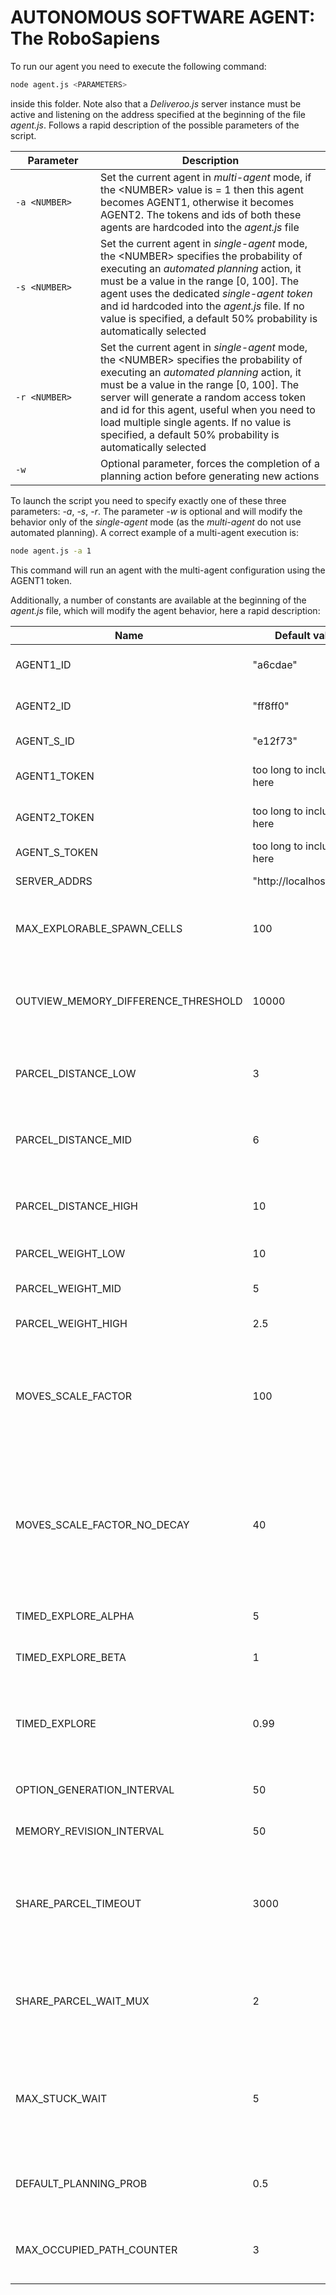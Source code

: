 # AUTONOMOUS SOFTWARE AGENT: The RoboSapiens

To run our agent you need to execute the following command:

```bash
node agent.js <PARAMETERS>
```

inside this folder. Note also that a _Deliveroo.js_ server instance must be active and listening on the address specified at the beginning of the file _agent.js_. Follows a rapid description of the possible parameters of the script.

| <div style="width:120px">Parameter</div> | Description                                                                                                                                                                                                                                                                                                                                                                           |
| ---------------------------------------- | ------------------------------------------------------------------------------------------------------------------------------------------------------------------------------------------------------------------------------------------------------------------------------------------------------------------------------------------------------------------------------------- |
| <code>-a \<NUMBER></code>                | Set the current agent in _multi-agent_ mode, if the \<NUMBER> value is = 1 then this agent becomes AGENT1, otherwise it becomes AGENT2. The tokens and ids of both these agents are hardcoded into the _agent.js_ file                                                                                                                                                                |
| <code>-s \<NUMBER\></code>               | Set the current agent in _single-agent_ mode, the \<NUMBER> specifies the probability of executing an _automated planning_ action, it must be a value in the range [0, 100]. The agent uses the dedicated _single-agent token_ and id hardcoded into the _agent.js_ file. If no value is specified, a default 50% probability is automatically selected                               |
| <code>-r \<NUMBER\></code>               | Set the current agent in _single-agent_ mode, the \<NUMBER> specifies the probability of executing an _automated planning_ action, it must be a value in the range [0, 100]. The server will generate a random access token and id for this agent, useful when you need to load multiple single agents. If no value is specified, a default 50% probability is automatically selected |
| <code>-w</code>                          | Optional parameter, forces the completion of a planning action before generating new actions                                                                                                                                                                                                                                                                                          |

To launch the script you need to specify exactly one of these three parameters: _-a_, _-s_, _-r_. The parameter _-w_ is optional and will modify the behavior only of the _single-agent_ mode (as the _multi-agent_ do not use automated planning). A correct example of a multi-agent execution is:

```bash
node agent.js -a 1
```

This command will run an agent with the multi-agent configuration using the AGENT1 token.

Additionally, a number of constants are available at the beginning of the _agent.js_ file, which will modify the agent behavior, here a rapid description:

| Name                                | Default value            | Description                                                                                                                                                                                              |
| ----------------------------------- | ------------------------ | -------------------------------------------------------------------------------------------------------------------------------------------------------------------------------------------------------- |
| AGENT1_ID                           | "a6cdae"                 | Hardcoded id for AGENT1 for multi-agent mode                                                                                                                                                             |
| AGENT2_ID                           | "ff8ff0"                 | Hardcoded id for AGENT2 for multi-agent mode                                                                                                                                                             |
| AGENT_S_ID                          | "e12f73"                 | Hardcoded id for single-agent mode                                                                                                                                                                       |
| AGENT1_TOKEN                        | too long to include here | Hardcoded token for AGENT1 for multi-agent mode                                                                                                                                                          |
| AGENT2_TOKEN                        | too long to include here | Hardcoded token for AGENT2 for multi-agent mode                                                                                                                                                          |
| AGENT_S_TOKEN                       | too long to include here | Hardcoded token for single-agent mode                                                                                                                                                                    |
| SERVER_ADDRS                        | "http://localhost:8080"  | Address of the _Deliveroo.js_ server                                                                                                                                                                     |
| MAX_EXPLORABLE_SPAWN_CELLS          | 100                      | Maximum number of explorable cells considered when selecting a random cell to explore                                                                                                                    |
| OUTVIEW_MEMORY_DIFFERENCE_THRESHOLD | 10000                    | Length in ms of the time window considered during the memory revision for the items outside of sensing range                                                                                             |
| PARCEL_DISTANCE_LOW                 | 3                        | Maximum distance of the "near" parcels considered when computing the parcel reward                                                                                                                       |
| PARCEL_DISTANCE_MID                 | 6                        | Maximum distance of the "near-distant" parcels considered when computing the parcel reward                                                                                                               |
| PARCEL_DISTANCE_HIGH                | 10                       | Maximum distance of the "distant" parcels considered when computing the parcel reward                                                                                                                    |
| PARCEL_WEIGHT_LOW                   | 10                       | Reward multiplier for the "near" parcels                                                                                                                                                                 |
| PARCEL_WEIGHT_MID                   | 5                        | Reward multiplier for the "near-distant" parcels                                                                                                                                                         |
| PARCEL_WEIGHT_HIGH                  | 2.5                      | Reward multiplier for the "distant" parcels                                                                                                                                                              |
| MOVES_SCALE_FACTOR                  | 100                      | Scale factor applied to the "move counter" mechanism to increase the probability of a delivery intention, lower values mean higher delivery probability                                                  |
| MOVES_SCALE_FACTOR_NO_DECAY         | 40                       | Scale factor applied to the "move counter" mechanism to increase the probability of a delivery intention when the parcels have an INFINITE decay interval, lower values mean higher delivery probability |
| TIMED_EXPLORE_ALPHA                 | 5                        | Alpha value used when selecting a timed explore target                                                                                                                                                   |
| TIMED_EXPLORE_BETA                  | 1                        | Beta value used when selecting a timed explore target                                                                                                                                                    |
| TIMED_EXPLORE                       | 0.99                     | Probability of select the timed-explore strategy, instead of a distance-explore strategy, when an explore intention is pushed                                                                            |
| OPTION_GENERATION_INTERVAL          | 50                       | Time, in ms, between an option generation and another                                                                                                                                                    |
| MEMORY_REVISION_INTERVAL            | 50                       | Time, in ms, between a memory revision and another                                                                                                                                                       |
| SHARE_PARCEL_TIMEOUT                | 3000                     | Maximum time, in ms, the agent will await at the wait position/exchange position during a _recover_shared_parcel_ / _share_parcel_ intention                                                             |
| SHARE_PARCEL_WAIT_MUX               | 2                        | How many movement durations the agent should wait in the _support_position_ for the pal to pick up the parcels during a _share_parcel_ intention                                                         |
| MAX_STUCK_WAIT                      | 5                        | Maximum number of movement durations the agent should wait when bumping into another agent, this is necessary to resolve stale situations when bumping                                                   |
| DEFAULT_PLANNING_PROB               | 0.5                      | Default planning probability adopted when no value is specified in the command line                                                                                                                      |
| MAX_OCCUPIED_PATH_COUNTER           | 3                        | Maximum number of checks during the Move plan to decide if a path is occupied by another agent.                                                                                                          |
